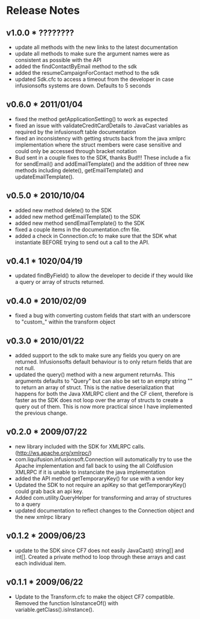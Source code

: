 # Release Notes

## v1.0.0   * ????????

  * update all methods with the new links to the latest documentation
  * update all methods to make sure the argument names were as consistent as possible with the API
  * added the findContactByEmail method to the sdk
  * added the resumeCampaignForContact method to the sdk
  * updated Sdk.cfc to access a timeout from the developer in case infusionsofts systems are down. Defaults to 5 seconds

## v0.6.0   * 2011/01/04

  * fixed the method getApplicationSetting() to work as expected
  * fixed an issue with validateCreditCardDetails to JavaCast variables as required by the infusionsoft table documentation
  * fixed an inconsistency with getting structs back from the java xmlprc implementation where the struct members were case sensitive and could only be accessed through bracket notation
  * Bud sent in a couple fixes to the SDK, thanks Bud!!! These include a fix for sendEmail() and addEmailTemplate() and the addition of three new methods including delete(), getEmailTemplate() and updateEmailTemplate().

## v0.5.0   * 2010/10/04

  * added new method delete() to the SDK
  * added new method getEmailTemplate() to the SDK
  * added new method sendEmailTemplate() to the SDK
  * fixed a couple items in the documentation.cfm file.
  * added a check in Connection.cfc to make sure that the SDK what instantiate BEFORE trying to send out a call to the API.

## v0.4.1   * 1020/04/19

  * updated findByField() to allow the developer to decide if they would like a query or array of structs returned.

## v0.4.0   * 2010/02/09

  * fixed a bug with converting custom fields that start with an underscore to "custom_" within the transform object

## v0.3.0   * 2010/01/22

  * added support to the sdk to make sure any fields you query on are returned. Infusionsofts default behaviour is to only return fields that are not null.
  * updated the query() method with a new argument returnAs. This arguments defaults to "Query" but can also be set to an empty string "" to return an array of struct. This is the native deserialization that happens for both the Java XMLRPC client and the CF client, therefore is faster as the SDK does not loop over the array of structs to create a query out of them. This is now more practical since I have implemented the previous change.

## v0.2.0   * 2009/07/22

  * new library included with the SDK for XMLRPC calls. (http://ws.apache.org/xmlrpc/)
  * com.liquifusion.infusionsoft.Connection will automatically try to use the Apache implementation and fall back to using the all Coldfusion XMLRPC if it is unable to instanciate the java implementation
  * added the API method getTemporaryKey() for use with a vendor key
  * Updated the SDK to not require an apiKey so that getTemporaryKey() could grab back an api key.
  * Added com.utility.QueryHelper for transforming and array of structures to a query
  * updated documentation to reflect changes to the Connection object and the new xmlrpc library

## v0.1.2   * 2009/06/23

  * update to the SDK since CF7 does not easily JavaCast() string[] and int[]. Created a private method to loop through these arrays and cast each individual item.

## v0.1.1   * 2009/06/22

  * Update to the Transform.cfc to make the object CF7 compatible. Removed the function IsInstanceOf() with  variable.getClass().isInstance().